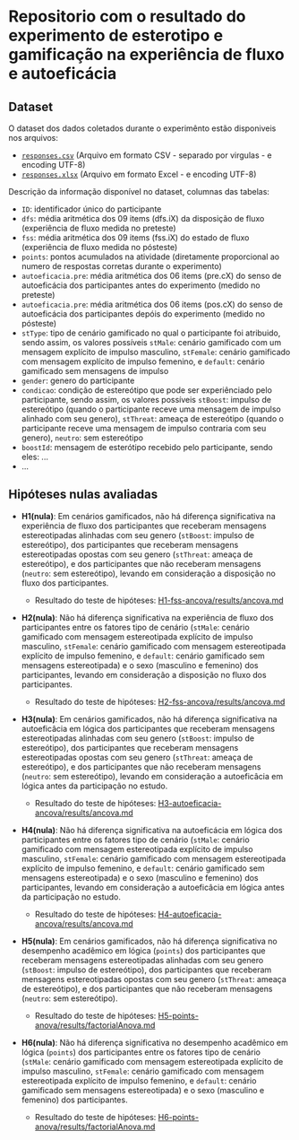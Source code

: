 # Repositorio com o resultado do experimento de esterotipo e gamificação na experiência de fluxo e autoeficácia 

## Dataset

O dataset dos dados coletados durante o experimênto estão disponiveis nos arquivos:

- [`responses.csv`](responses.csv) (Arquivo em formato CSV - separado por virgulas - e encoding UTF-8)
- [`responses.xlsx`](responses.xlsx) (Arquivo em formato Excel - e encoding UTF-8)

Descrição da informação disponível no dataset, columnas das tabelas:

- `ID`: identificador único do participante 
- `dfs`: média aritmética dos 09 items (dfs.iX) da disposição de fluxo (experiência de fluxo medida no preteste)
- `fss`: média aritmética dos 09 items (fss.iX) do estado de fluxo (experiência de fluxo medida no pósteste)
- `points`: pontos acumulados na atividade (diretamente proporcional ao numero de respostas corretas durante o experimento)
- `autoeficacia.pre`: média aritmética dos 06 items (pre.cX) do senso de autoeficácia dos participantes antes do experimento (medido no preteste)
- `autoeficacia.pre`: média aritmética dos 06 items (pos.cX) do senso de autoeficácia dos participantes depóis do experimento (medido no pósteste)
- `stType`: tipo de cenário gamificado no qual o participante foi atribuido, sendo assim, os valores possíveis `stMale`: cenário gamificado com um mensagem explícito de impulso masculino, `stFemale`: cenário gamificado com mensagem explícito de impulso femenino, e `default`: cenário gamificado sem mensagens de impulso
- `gender`: genero do participante
- `condicao`: condição de estereótipo que pode ser experiênciado pelo participante, sendo assim, os valores possíveis `stBoost`: impulso de estereótipo (quando o participante receve uma mensagem de impulso alinhado com seu genero), `stThreat`: ameaça de estereótipo (quando o participante receve uma mensagem de impulso contraria com seu genero), `neutro`: sem estereótipo
- `boostId`: mensagem de esterótipo recebido pelo participante, sendo eles: ...
- ...


## Hipóteses nulas avaliadas

- **H1(nula)**: Em cenários gamificados, não há diferença significativa na experiência de fluxo dos participantes que receberam mensagens estereotipadas alinhadas com seu genero (`stBoost`: impulso de estereótipo), dos participantes que receberam mensagens estereotipadas opostas com seu genero (`stThreat`: ameaça de estereótipo), e dos participantes que não receberam mensagens (`neutro`: sem estereótipo), levando em consideração a disposição no fluxo dos participantes. 
  - Resultado do teste de hipóteses: [H1-fss-ancova/results/ancova.md](H1-fss-ancova/results/ancova.md)
   
- **H2(nula)**: Não há diferença significativa na experiência de fluxo dos participantes entre os fatores tipo de cenário (`stMale`: cenário gamificado com mensagem estereotipada explícito de impulso masculino, `stFemale`: cenário gamificado com mensagem estereotipada explícito de impulso femenino, e `default`: cenário gamificado sem mensagens estereotipada) e o sexo (masculino e femenino) dos participantes, levando em consideração a disposição no fluxo dos participantes.
  - Resultado do teste de hipóteses: [H2-fss-ancova/results/ancova.md](H2-fss-ancova/results/ancova.md)
  
- **H3(nula)**: Em cenários gamificados, não há diferença significativa na autoeficâcia em lógica dos participantes que receberam mensagens estereotipadas alinhadas com seu genero (`stBoost`: impulso de estereótipo), dos participantes que receberam mensagens estereotipadas opostas com seu genero (`stThreat`: ameaça de estereótipo), e dos participantes que não receberam mensagens (`neutro`: sem estereótipo), levando em consideração a autoeficâcia em lógica antes da participação no estudo.
  - Resultado do teste de hipóteses: [H3-autoeficacia-ancova/results/ancova.md](H3-autoeficacia-ancova/results/ancova.md)

- **H4(nula)**: Não há diferença significativa na autoeficácia em lógica dos participantes entre os fatores tipo de cenário (`stMale`: cenário gamificado com mensagem estereotipada explícito de impulso masculino, `stFemale`: cenário gamificado com mensagem estereotipada explícito de impulso femenino, e `default`: cenário gamificado sem mensagens estereotipada) e o sexo (masculino e femenino) dos participantes, levando em consideração a autoeficâcia em lógica antes da participação no estudo.
  - Resultado do teste de hipóteses: [H4-autoeficacia-ancova/results/ancova.md](H4-autoeficacia-ancova/results/ancova.md)

- **H5(nula)**: Em cenários gamificados, não há diferença significativa no desempenho acadêmico em lógica (`points`) dos participantes que receberam mensagens estereotipadas alinhadas com seu genero (`stBoost`: impulso de estereótipo), dos participantes que receberam mensagens estereotipadas opostas com seu genero (`stThreat`: ameaça de estereótipo), e dos participantes que não receberam mensagens (`neutro`: sem estereótipo).
  - Resultado do teste de hipóteses: [H5-points-anova/results/factorialAnova.md](H5-points-anova/results/factorialAnova.md)
 
- **H6(nula)**: Não há diferença significativa no desempenho acadêmico em lógica (`points`) dos participantes entre os fatores tipo de cenário (`stMale`: cenário gamificado com mensagem estereotipada explícito de impulso masculino, `stFemale`: cenário gamificado com mensagem estereotipada explícito de impulso femenino, e `default`: cenário gamificado sem mensagens estereotipada) e o sexo (masculino e femenino) dos participantes.
  - Resultado do teste de hipóteses: [H6-points-anova/results/factorialAnova.md](H6-points-anova/results/factorialAnova.md)


## 


